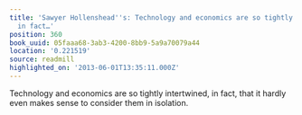 ```yaml
---
title: 'Sawyer Hollenshead''s: Technology and economics are so tightly intertwined,
  in fact…'
position: 360
book_uuid: 05faaa68-3ab3-4200-8bb9-5a9a70079a44
location: '0.221519'
source: readmill
highlighted_on: '2013-06-01T13:35:11.000Z'
---
```


Technology and economics are so tightly intertwined, in fact, that it hardly even makes sense to consider them in isolation.